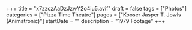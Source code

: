 +++
title = "x7zzczAaDzJzwY2o4iu5.avif"
draft = false
tags = ["Photos"]
categories = ["Pizza Time Theatre"]
pages = ["Kooser Jasper T. Jowls (Animatronic)"]
startDate = ""
description = "1979 Footage"
+++
